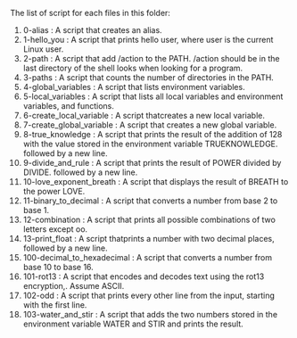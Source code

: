 The list of script for each files in this folder:
1. 0-alias : A script that creates an alias.
2. 1-hello_you : A script that prints hello user, where user is the current Linux user.
3. 2-path : A script that add /action to the PATH. /action should be in the last directory of the shell looks when looking for a program.
4. 3-paths : A script that counts the number of directories in the PATH.
5. 4-global_variables : A script that lists environment variables.
6. 5-local_variables : A script that lists all local variables and environment variables, and functions.
7. 6-create_local_variable : A script thatcreates a new local variable.
8. 7-create_global_variable : A script that creates a new global variable.
9. 8-true_knowledge : A script that prints the result of the addition of 128 with the value stored in the environment variable TRUEKNOWLEDGE. followed by a new line.
10. 9-divide_and_rule : A script that prints the result of POWER divided by DIVIDE. followed by a new line.
11. 10-love_exponent_breath : A script that displays the result of BREATH to the power LOVE.
12. 11-binary_to_decimal : A script that converts a number from base 2 to base 1.
13. 12-combination : A script that prints all possible combinations of two letters except oo.
14. 13-print_float : A script thatprints a number with two decimal places, followed by a new line.
15. 100-decimal_to_hexadecimal : A script that converts a number from base 10 to base 16.
16. 101-rot13 : A script that encodes and decodes text using the rot13 encryption,. Assume ASCII.
17. 102-odd : A script that prints every other line from the input, starting with the first line.
18. 103-water_and_stir : A script that adds the two numbers stored in the environment variable WATER and STIR and prints the result.
